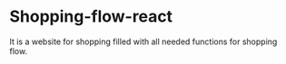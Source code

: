 # Shopping-flow-react 
It is a website for shopping filled with all needed functions for shopping flow.
